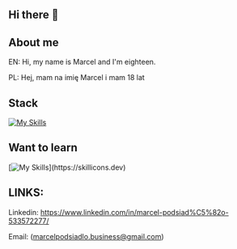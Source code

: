 ## Hi there 👋

## About me
  EN: Hi, my name is Marcel and I'm eighteen. 

  PL: Hej, mam na imię Marcel i mam 18 lat

## Stack

[![My Skills](https://skillicons.dev/icons?i=html,sass,js,ts,angular,mysql,python)](https://skillicons.dev)


## Want to learn

  [![My Skills](https://skillicons.dev/icons?i=vue,cpp,unreal,unity,)](https://skillicons.dev)
  
## LINKS: 
  Linkedin: https://www.linkedin.com/in/marcel-podsiad%C5%82o-533572277/
  
  Email: (marcelpodsiadlo.business@gmail.com)


<!--
**Marcel132/Marcel132** is a ✨ _special_ ✨ repository because its `README.md` (this file) appears on your GitHub profile.

Here are some ideas to get you started:

- 🔭 I’m currently working on ...
- 🌱 I’m currently learning ...
- 👯 I’m looking to collaborate on ...
- 🤔 I’m looking for help with ...
- 💬 Ask me about ...
- 📫 How to reach me: ...
- 😄 Pronouns: ...
- ⚡ Fun fact: ...
-->
